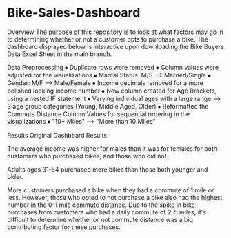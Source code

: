 # Bike-Sales-Dashboard
Overview
The purpose of this repository is to look at what factors may go in to determining whether or not a customer opts to purchase a bike. The dashboard displayed below is interactive upon downloading the Bike Buyers Data Excel Sheet in the main branch.
 

Data Preprocessing
⦁	Duplicate rows were removed
⦁	Column values were adjusted for the visualizations
⦁	Marital Status: M/S --> Married/Single
⦁	Gender: M/F --> Male/Female
⦁	Income decimals removed for a more polished looking income number
⦁	New column created for Age Brackets, using a nested IF statement
⦁	Varying individual ages with a large range --> 3 age group categories (Young, Middle Aged, Older)
⦁	Reformatted the Commute Distance Column Values for sequential ordering in the visualizations
⦁	"10+ Miles" --> "More than 10 Miles"	

Results
Original Dashboard Results

 
The average income was higher for males than it was for females for both customers who purchased bikes, and those who did not.

 
Adults ages 31-54 purchased more bikes than those both younger and older.

 

More customers purchased a bike when they had a commute of 1 mile or less. However, those who opted to not purchase a bike also had the highest number in the 0-1 mile commute distance. Due to the spike in bike purchases from customers who had a daily commute of 2-5 miles, it's difficult to determine whether or not commute distance was a big contributing factor for these purchases.
